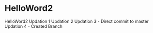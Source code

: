 # HelloWord2
HelloWord2
Updation 1
Updation 2
Updation 3 - Direct commit to master
Updation 4 - Created Branch
